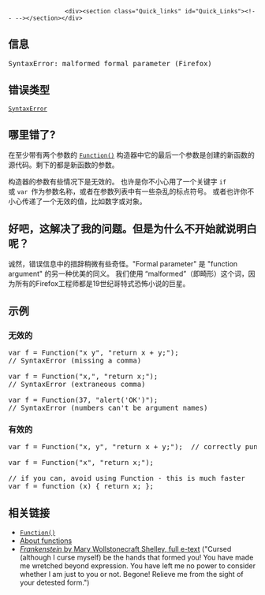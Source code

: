 
                
                  
                    <div><section class="Quick_links" id="Quick_Links"><!-- --></section></div>

<h2 id="&#x4FE1;&#x606F;">&#x4FE1;&#x606F;</h2>

<pre class="syntaxbox">SyntaxError: malformed formal parameter (Firefox)
</pre>

<h2 id="&#x9519;&#x8BEF;&#x7C7B;&#x578B;">&#x9519;&#x8BEF;&#x7C7B;&#x578B;</h2>

<p><a title="SyntaxError&#xA0;&#x5BF9;&#x8C61;&#x4EE3;&#x8868;&#x5C1D;&#x8BD5;&#x89E3;&#x6790;&#x8BED;&#x6CD5;&#x4E0A;&#x4E0D;&#x5408;&#x6CD5;&#x7684;&#x4EE3;&#x7801;&#x7684;&#x9519;&#x8BEF;." href="/zh-CN/docs/Web/JavaScript/Reference/Global_Objects/SyntaxError"><code>SyntaxError</code></a></p>

<h2 id="&#x54EA;&#x91CC;&#x9519;&#x4E86;">&#x54EA;&#x91CC;&#x9519;&#x4E86;?</h2>

<p>&#x5728;&#x81F3;&#x5C11;&#x5E26;&#x6709;&#x4E24;&#x4E2A;&#x53C2;&#x6570;&#x7684;&#xA0;<code><a href="/en-US/docs/Web/JavaScript/Reference/Global_Objects/Function">Function()</a></code> &#x6784;&#x9020;&#x5668;&#x4E2D;&#x5B83;&#x7684;&#x6700;&#x540E;&#x4E00;&#x4E2A;&#x53C2;&#x6570;&#x662F;&#x521B;&#x5EFA;&#x7684;&#x65B0;&#x51FD;&#x6570;&#x7684;&#x6E90;&#x4EE3;&#x7801;&#x3002;&#x5269;&#x4E0B;&#x7684;&#x90FD;&#x662F;&#x65B0;&#x51FD;&#x6570;&#x7684;&#x53C2;&#x6570;&#x3002;</p>

<p>&#x6784;&#x9020;&#x5668;&#x7684;&#x53C2;&#x6570;&#x6709;&#x4E9B;&#x60C5;&#x51B5;&#x4E0B;&#x662F;&#x65E0;&#x6548;&#x7684;&#x3002; &#x4E5F;&#x8BB8;&#x662F;&#x4F60;&#x4E0D;&#x5C0F;&#x5FC3;&#x7528;&#x4E86;&#x4E00;&#x4E2A;&#x5173;&#x952E;&#x5B57; <code>if </code>&#x6216;&#xA0;<code>var&#xA0;</code>&#x4F5C;&#x4E3A;&#x53C2;&#x6570;&#x540D;&#x79F0;&#xFF0C;&#x6216;&#x8005;&#x5728;&#x53C2;&#x6570;&#x5217;&#x8868;&#x4E2D;&#x6709;&#x4E00;&#x4E9B;&#x6742;&#x4E71;&#x7684;&#x6807;&#x70B9;&#x7B26;&#x53F7;&#x3002; &#x6216;&#x8005;&#x4E5F;&#x8BB8;&#x4F60;&#x4E0D;&#x5C0F;&#x5FC3;&#x4F20;&#x9012;&#x4E86;&#x4E00;&#x4E2A;&#x65E0;&#x6548;&#x7684;&#x503C;&#xFF0C;&#x6BD4;&#x5982;&#x6570;&#x5B57;&#x6216;&#x5BF9;&#x8C61;&#x3002;</p>

<h2 id="&#x597D;&#x5427;&#xFF0C;&#x8FD9;&#x89E3;&#x51B3;&#x4E86;&#x6211;&#x7684;&#x95EE;&#x9898;&#x3002;&#x4F46;&#x662F;&#x4E3A;&#x4EC0;&#x4E48;&#x4E0D;&#x5F00;&#x59CB;&#x5C31;&#x8BF4;&#x660E;&#x767D;&#x5462;&#xFF1F;">&#x597D;&#x5427;&#xFF0C;&#x8FD9;&#x89E3;&#x51B3;&#x4E86;&#x6211;&#x7684;&#x95EE;&#x9898;&#x3002;&#x4F46;&#x662F;&#x4E3A;&#x4EC0;&#x4E48;&#x4E0D;&#x5F00;&#x59CB;&#x5C31;&#x8BF4;&#x660E;&#x767D;&#x5462;&#xFF1F;</h2>

<p>&#x8BDA;&#x7136;&#xFF0C;&#x9519;&#x8BEF;&#x4FE1;&#x606F;&#x4E2D;&#x7684;&#x63AA;&#x8F9E;&#x7A0D;&#x5FAE;&#x6709;&#x4E9B;&#x5947;&#x602A;&#x3002;&quot;Formal parameter&quot; &#x662F; &quot;function argument&quot; &#x7684;&#x53E6;&#x4E00;&#x79CD;&#x4F18;&#x7F8E;&#x7684;&#x540C;&#x4E49;&#x3002; &#x6211;&#x4EEC;&#x4F7F;&#x7528; &#x201C;malformed&#x201D;&#xFF08;&#x5373;&#x7578;&#x5F62;&#xFF09;&#x8FD9;&#x4E2A;&#x8BCD;&#xFF0C;&#x56E0;&#x4E3A;&#x6240;&#x6709;&#x7684;Firefox&#x5DE5;&#x7A0B;&#x5E08;&#x90FD;&#x662F;19&#x4E16;&#x7EAA;&#x54E5;&#x7279;&#x5F0F;&#x6050;&#x6016;&#x5C0F;&#x8BF4;&#x7684;&#x5DE8;&#x661F;&#x3002;</p>

<h2 id="&#x793A;&#x4F8B;">&#x793A;&#x4F8B;</h2>

<h3 id="&#x65E0;&#x6548;&#x7684;">&#x65E0;&#x6548;&#x7684;</h3>

<pre class="brush: js example-bad">var f = Function(&quot;x y&quot;, &quot;return x + y;&quot;);  
// SyntaxError (missing a comma)

var f = Function(&quot;x,&quot;, &quot;return x;&quot;);  
// SyntaxError (extraneous comma)

var f = Function(37, &quot;alert(&apos;OK&apos;)&quot;);
// SyntaxError (numbers can&apos;t be argument names)
</pre>

<h3 id="&#x6709;&#x6548;&#x7684;">&#x6709;&#x6548;&#x7684;</h3>

<pre class="brush: js example-good">var f = Function(&quot;x, y&quot;, &quot;return x + y;&quot;);  // correctly punctuated

var f = Function(&quot;x&quot;, &quot;return x;&quot;);

// if you can, avoid using Function - this is much faster
var f = function (x) { return x; };
</pre>

<h2 id="&#x76F8;&#x5173;&#x94FE;&#x63A5;">&#x76F8;&#x5173;&#x94FE;&#x63A5;</h2>

<ul>
 <li><code><a href="/en-US/docs/Web/JavaScript/Reference/Global_Objects/Function">Function()</a></code></li>
 <li><a href="/en-US/docs/Web/JavaScript/Guide/Functions">About functions</a></li>
 <li><a href="https://www.gutenberg.org/ebooks/84" class="external"><em>Frankenstein</em> by Mary Wollstonecraft Shelley, full e-text</a> (&quot;Cursed (although I curse myself) be the hands that formed you! You have made me wretched beyond expression. You have left me no power to consider whether I am just to you or not. Begone! Relieve me from the sight of your detested form.&quot;)</li>
</ul>
                  
                
              